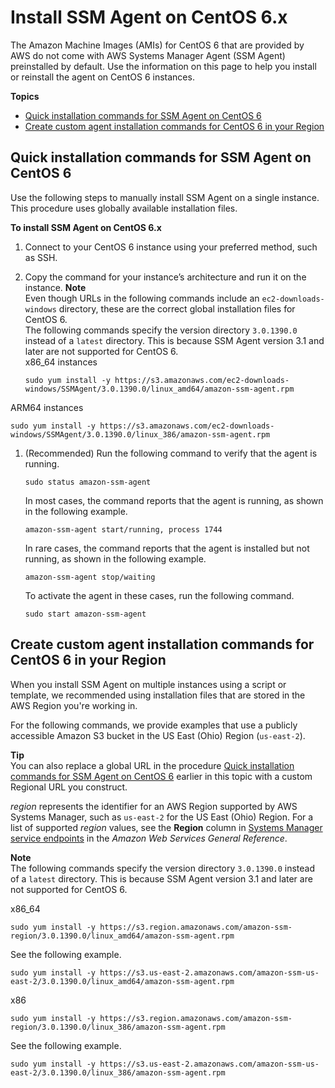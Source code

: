 # Install SSM Agent on CentOS 6\.x<a name="agent-install-centos-6"></a>

The Amazon Machine Images \(AMIs\) for CentOS 6 that are provided by AWS do not come with AWS Systems Manager Agent \(SSM Agent\) preinstalled by default\. Use the information on this page to help you install or reinstall the agent on CentOS 6 instances\.

**Topics**
+ [Quick installation commands for SSM Agent on CentOS 6](#quick-install-centos-6)
+ [Create custom agent installation commands for CentOS 6 in your Region](#custom-url-centos-6)

## Quick installation commands for SSM Agent on CentOS 6<a name="quick-install-centos-6"></a>

Use the following steps to manually install SSM Agent on a single instance\. This procedure uses globally available installation files\. 

**To install SSM Agent on CentOS 6\.x**

1. Connect to your CentOS 6 instance using your preferred method, such as SSH\. 

1. Copy the command for your instance’s architecture and run it on the instance\.
**Note**  
Even though URLs in the following commands include an `ec2-downloads-windows` directory, these are the correct global installation files for CentOS 6\.   
The following commands specify the version directory `3.0.1390.0` instead of a `latest` directory\. This is because SSM Agent version 3\.1 and later are not supported for CentOS 6\.  
x86\_64 instances  

   ```
   sudo yum install -y https://s3.amazonaws.com/ec2-downloads-windows/SSMAgent/3.0.1390.0/linux_amd64/amazon-ssm-agent.rpm
   ```  
ARM64 instances  

   ```
   sudo yum install -y https://s3.amazonaws.com/ec2-downloads-windows/SSMAgent/3.0.1390.0/linux_386/amazon-ssm-agent.rpm
   ```

1. \(Recommended\) Run the following command to verify that the agent is running\.

   ```
   sudo status amazon-ssm-agent
   ```

   In most cases, the command reports that the agent is running, as shown in the following example\.

   ```
   amazon-ssm-agent start/running, process 1744
   ```

   In rare cases, the command reports that the agent is installed but not running, as shown in the following example\.

   ```
   amazon-ssm-agent stop/waiting
   ```

   To activate the agent in these cases, run the following command\.

   ```
   sudo start amazon-ssm-agent
   ```

## Create custom agent installation commands for CentOS 6 in your Region<a name="custom-url-centos-6"></a>

When you install SSM Agent on multiple instances using a script or template, we recommended using installation files that are stored in the AWS Region you're working in\. 

For the following commands, we provide examples that use a publicly accessible Amazon S3 bucket in the US East \(Ohio\) Region \(`us-east-2`\)\. 

**Tip**  
You can also replace a global URL in the procedure [Quick installation commands for SSM Agent on CentOS 6](#quick-install-centos-6) earlier in this topic with a custom Regional URL you construct\.

*region* represents the identifier for an AWS Region supported by AWS Systems Manager, such as `us-east-2` for the US East \(Ohio\) Region\. For a list of supported *region* values, see the **Region** column in [Systems Manager service endpoints](https://docs.aws.amazon.com/general/latest/gr/ssm.html#ssm_region) in the *Amazon Web Services General Reference*\.

**Note**  
The following commands specify the version directory `3.0.1390.0` instead of a `latest` directory\. This is because SSM Agent version 3\.1 and later are not supported for CentOS 6\.

x86\_64  

```
sudo yum install -y https://s3.region.amazonaws.com/amazon-ssm-region/3.0.1390.0/linux_amd64/amazon-ssm-agent.rpm
```
See the following example\.  

```
sudo yum install -y https://s3.us-east-2.amazonaws.com/amazon-ssm-us-east-2/3.0.1390.0/linux_amd64/amazon-ssm-agent.rpm
```

x86  

```
sudo yum install -y https://s3.region.amazonaws.com/amazon-ssm-region/3.0.1390.0/linux_386/amazon-ssm-agent.rpm
```
See the following example\.  

```
sudo yum install -y https://s3.us-east-2.amazonaws.com/amazon-ssm-us-east-2/3.0.1390.0/linux_386/amazon-ssm-agent.rpm
```